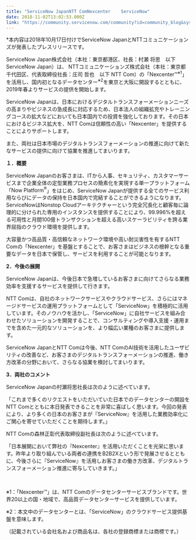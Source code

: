```yaml
---
title: "ServiceNow JapanNTT ComNexcenter    ServiceNow"
date: 2018-11-02T13:02:53.000Z
link: "https://community.servicenow.com/community?id=community_blog&sys_id=86a4ac9ddbe96740f21f5583ca961925"
---
```

<p class="p1"><span class="s1">*本内容は2018年10月17日付けでServiceNow JapanとNTTコミュニケーションズが発表したプレスリリースです。</span></p>
<p class="p1"><span class="s1">ServiceNow Japan</span>株式会社&#xff08;本社&#xff1a;東京都港区、社長&#xff1a;村瀬 将思　以下<span class="s1"> ServiceNow Japan</span>&#xff09;は、<span class="s1"> NTT</span>コミュニケーションズ株式会社&#xff08;本社&#xff1a;東京都千代田区、代表取締役社長&#xff1a;庄司 哲也　以下<span class="s1"> NTT Com</span>&#xff09;の「<span class="s1">Nexcenter™</span><span class="s2"><sup>※</sup></span><span class="s1"><sup>1</sup></span>」を活用し、国内初となるデータセンター<span class="s2"><sup>※</sup></span><span class="s1"><sup>2</sup></span>を東京と大阪に開設するとともに、<span class="s1">2019</span>年春よりサービスの提供を開始します。</p>
<p class="p1"><span class="s1">ServiceNow Japan</span>は、日本におけるデジタルトランスフォーメーションニーズの高まりやビジネスの急成長に対応するため、日本法人の組織拡充やトレーニングコースの拡大などにおいても日本国内での投資を強化しております。その日本におけるビジネス拡大を、<span class="s1">NTT Com</span>は信頼性の高い「<span class="s1">Nexcenter</span>」を提供することによりサポートします。</p>
<p class="p1">また、両社は日本市場のデジタルトランスフォーメーションの推進に向けて新たなサービスの提供に向けて協業を推進してまいります。</p>
<p class="p1"><strong>&#xff11;&#xff0e;概要</strong></p>
<p class="p1"><span class="s1">ServiceNow Japan</span>のお客さまは、<span class="s1">IT</span>から人事、セキュリティ、カスタマーサービスまで企業全体の定型業務プロセスの簡素化を実現する単一プラットフォーム「<span class="s1">Now Platform<sup>®</sup></span>」をはじめ、<span class="s1">ServiceNow Japan</span>が提供する全てのサービス利用ならびにデータの保持を日本国内で完結することができるようになります。<span class="s1">ServiceNow</span>は<span class="s1">Nonstop Cloud</span>アーキテクチャーという完全冗長化と顧客毎に論理的に分けられた専用のインスタンスを提供することにより、<span class="s1">99.996%</span>を超える可用性と月間<span class="s1">100</span>億トランザクションを超える高いスケーラビリティを誇る業界屈指のクラウド環境を提供します。</p>
<p class="p1">大容量かつ高品質・高信頼なネットワーク環境や高い耐災害性を有する<span class="s1">NTT Com</span>の「<span class="s1">Nexcenter</span>」を基盤とすることで、お客さまはビジネスの根幹となる重要なデータを日本で保管し、サービスを利用することが可能となります。</p>
<p class="p1"><span class="s1"><strong>2</strong></span><strong>&#xff0e;今後の展開</strong></p>
<p class="p4"><span class="s1">ServiceNow Japan</span>は、今後日本で急増しているお客さまに向けてさらなる業務効率を支援するサービスを提供して行きます。</p>
<p class="p4"><span class="s1">NTT Com</span>は、自社のネットワークサービスやクラウドサービス、さらにはマネージドサービスの運用プラットフォームとして「<span class="s1">ServiceNow</span>」を積極的に活用しています。そのノウハウを活かし、「<span class="s1">ServiceNow</span>」に自社サービスを組み合わせたソリューションを開発することで、コンサルティングや導入支援・運用までを含めた一元的なソリューションを、より幅広い業種のお客さまに提供します。</p>
<p class="p4"><span class="s1">ServiceNow Japan</span>と<span class="s1">NTT Com</span>は今後、<span class="s1">NTT Com</span>の<span class="s1">AI</span>技術を活用したユーザビリティの改善など、お客さまのデジタルトランスフォーメーションの推進、働き方改革の分野において、さらなる協業を検討してまいります。</p>
<p class="p1"><span class="s1"><strong>3</strong></span><strong>&#xff0e;両社のコメント</strong></p>
<p class="p4"><span class="s1">ServiceNow Japan</span>の村瀬将思社長は次のように述べています。</p>
<p class="p4">「これまで多くのリクエストをいただいていた日本でのデータセンターの開設を<span class="s1">NTT Com</span>とともに本日発表できることを非常に喜ばしく思います。今回の発表により、より多くの日本のお客さまが『<span class="s1">ServiceNow</span>』を活用した業務効率化にご関心を寄せていただくことを期待します。」</p>
<p class="p1"><span class="s1">NTT Com</span>の森林正彰代表取締役副社長は次のように述べています。</p>
<p class="p1">「日本展開において弊社の『<span class="s1">Nexcenter</span>』を活用いただくことを光栄に思います。昨年より取り組んでいる両者の連携を<span class="s1">B2B2X</span>という形で発展させるとともに、今後さらに『<span class="s1">ServiceNow</span>』を活用しお客さまの働き方改革、デジタルトランスフォーメーション推進に寄与していきます。」</p>
<p class="p6"> </p>
<p class="p1"><span class="s2">※</span><span class="s1">1</span>&#xff1a;「<span class="s1">Nexcenter™</span>」は、<span class="s1">NTT Com</span>のデータセンターサービスブランドです。世界<span class="s1">20</span>以上の国・地域で、高品質データセンターサービスを提供しています。</p>
<p class="p1"><span class="s2">※</span><span class="s1">2</span>&#xff1a;本文中のデータセンターとは、「<span class="s1">ServiceNow</span>」のクラウドサービス提供基盤を意味します。</p>
<p class="p1">&#xff08;記載されている会社名および商品名は、各社の登録商標または商標です。&#xff09;</p>